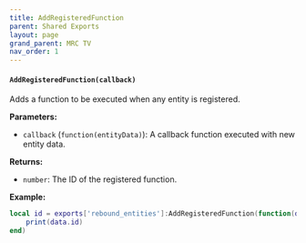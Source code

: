 ```yaml
--- 
title: AddRegisteredFunction 
parent: Shared Exports 
layout: page
grand_parent: MRC TV 
nav_order: 1 
--- 
```

#### `AddRegisteredFunction(callback)`
Adds a function to be executed when any entity is registered.

**Parameters:**
- `callback` (`function(entityData)`): A callback function executed with new entity data.

**Returns:**
- `number`: The ID of the registered function.

**Example:**
```lua
local id = exports['rebound_entities']:AddRegisteredFunction(function(data) 
    print(data.id)
end)
```

